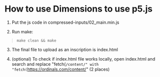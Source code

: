 # How to use Dimensions to use p5.js

1. Put the js code in compressed-inputs/02_main.min.js 

2. Run make:

> `make clean && make`

3. The final file to upload as an inscription is index.html

4. (optional) To check if index.html file works locally, open index.html and search and replace "fetch(`/content/" with "fetch(`https://ordinals.com/content/" (2 places)
